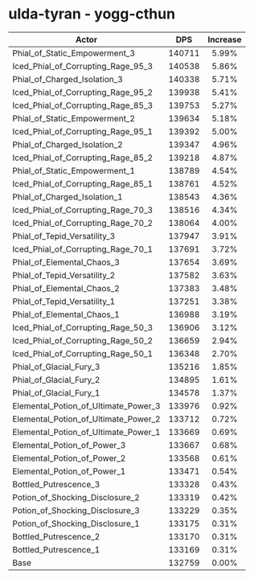 # ulda-tyran - yogg-cthun
| Actor | DPS | Increase |
|---|:---:|:---:|
|Phial_of_Static_Empowerment_3|140711|5.99%|
|Iced_Phial_of_Corrupting_Rage_95_3|140538|5.86%|
|Phial_of_Charged_Isolation_3|140338|5.71%|
|Iced_Phial_of_Corrupting_Rage_95_2|139938|5.41%|
|Iced_Phial_of_Corrupting_Rage_85_3|139753|5.27%|
|Phial_of_Static_Empowerment_2|139634|5.18%|
|Iced_Phial_of_Corrupting_Rage_95_1|139392|5.00%|
|Phial_of_Charged_Isolation_2|139347|4.96%|
|Iced_Phial_of_Corrupting_Rage_85_2|139218|4.87%|
|Phial_of_Static_Empowerment_1|138789|4.54%|
|Iced_Phial_of_Corrupting_Rage_85_1|138761|4.52%|
|Phial_of_Charged_Isolation_1|138543|4.36%|
|Iced_Phial_of_Corrupting_Rage_70_3|138516|4.34%|
|Iced_Phial_of_Corrupting_Rage_70_2|138064|4.00%|
|Phial_of_Tepid_Versatility_3|137947|3.91%|
|Iced_Phial_of_Corrupting_Rage_70_1|137691|3.72%|
|Phial_of_Elemental_Chaos_3|137654|3.69%|
|Phial_of_Tepid_Versatility_2|137582|3.63%|
|Phial_of_Elemental_Chaos_2|137383|3.48%|
|Phial_of_Tepid_Versatility_1|137251|3.38%|
|Phial_of_Elemental_Chaos_1|136988|3.19%|
|Iced_Phial_of_Corrupting_Rage_50_3|136906|3.12%|
|Iced_Phial_of_Corrupting_Rage_50_2|136659|2.94%|
|Iced_Phial_of_Corrupting_Rage_50_1|136348|2.70%|
|Phial_of_Glacial_Fury_3|135216|1.85%|
|Phial_of_Glacial_Fury_2|134895|1.61%|
|Phial_of_Glacial_Fury_1|134578|1.37%|
|Elemental_Potion_of_Ultimate_Power_3|133976|0.92%|
|Elemental_Potion_of_Ultimate_Power_2|133712|0.72%|
|Elemental_Potion_of_Ultimate_Power_1|133669|0.69%|
|Elemental_Potion_of_Power_3|133667|0.68%|
|Elemental_Potion_of_Power_2|133568|0.61%|
|Elemental_Potion_of_Power_1|133471|0.54%|
|Bottled_Putrescence_3|133328|0.43%|
|Potion_of_Shocking_Disclosure_2|133319|0.42%|
|Potion_of_Shocking_Disclosure_3|133229|0.35%|
|Potion_of_Shocking_Disclosure_1|133175|0.31%|
|Bottled_Putrescence_2|133170|0.31%|
|Bottled_Putrescence_1|133169|0.31%|
|Base|132759|0.00%|
